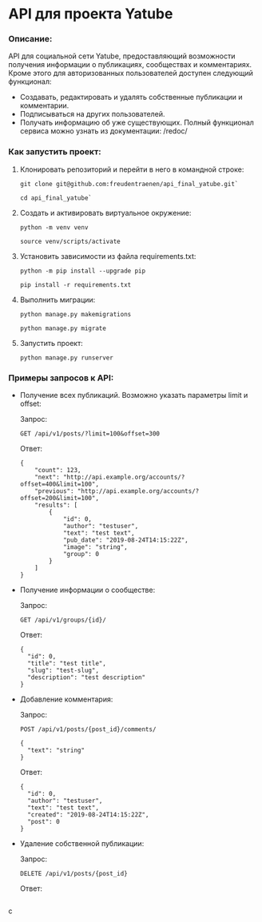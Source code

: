 # API для проекта Yatube

### Описание:
API для социальной сети Yatube, предоставляющий возможности получения информации о публикациях, сообществах и комментариях.
Кроме этого для авторизованных пользователей доступен следующий функционал:
* Создавать, редактировать и удалять собственные публикации и комментарии.
* Подписываться на других пользователей.
* Получать информацию об уже существующих.
Полный функционал сервиса можно узнать из документации: /redoc/

### Как запустить проект:


1. Клонировать репозиторий и перейти в него в командной строке:

    ```
    git clone git@github.com:freudentraenen/api_final_yatube.git`
    ```

    ```
    cd api_final_yatube`
    ```

2. Cоздать и активировать виртуальное окружение:

    ```
    python -m venv venv
    ```

    ```
    source venv/scripts/activate
    ```

3. Установить зависимости из файла requirements.txt:

    ```
    python -m pip install --upgrade pip
    ```

    ```
    pip install -r requirements.txt
    ```

4. Выполнить миграции:

    ```
    python manage.py makemigrations
    ```

    ```
    python manage.py migrate
    ```

5. Запустить проект:

    ```
    python manage.py runserver
    ```

### Примеры запросов к API:

* Получение всех публикаций. Возможно указать параметры limit и offset:

  Запрос:
  
  ```
  GET /api/v1/posts/?limit=100&offset=300
  ```

  Ответ:

  ```
  {
      "count": 123,
      "next": "http://api.example.org/accounts/?offset=400&limit=100",
      "previous": "http://api.example.org/accounts/?offset=200&limit=100",
      "results": [
          {
              "id": 0,
              "author": "testuser",
              "text": "test text",
              "pub_date": "2019-08-24T14:15:22Z",
              "image": "string",
              "group": 0
          }
      ]
  }
  ```

* Получение информации о сообществе:

  Запрос:
  
  ```
  GET /api/v1/groups/{id}/
  ```
  
  Ответ:
  
  ```
  {
    "id": 0,
    "title": "test title",
    "slug": "test-slug",
    "description": "test description"
  }
  ```

* Добавление комментария:

  Запрос:
  
  ```
  POST /api/v1/posts/{post_id}/comments/
  ```
  
  ```
  {
    "text": "string"
  }
  ```
  
  Ответ:
  
  ```
  {
    "id": 0,
    "author": "testuser",
    "text": "test text",
    "created": "2019-08-24T14:15:22Z",
    "post": 0
  }
  ```

* Удаление собственной публикации:

  Запрос:
  
  ```
  DELETE /api/v1/posts/{post_id}
  ```
  
  Ответ:
  
  ```
  ```
c